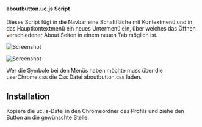 #### aboutbutton.uc.js Script ####

Dieses Script fügt in die Navbar eine Schaltfläche mit Kontextmenü
und in das Hauptkontextmenü ein neues Untermenü ein, über welches
das Öffnen verschiedener About Seiten in einem neuen Tab möglich ist.

![Screenshot](https://github.com/Endor8/userChrome.js/blob/master/aboutbutton/Bild%20001.png)

![Screenshot](https://github.com/Endor8/userChrome.js/blob/master/aboutbutton/Bild%20002.png)

Wer die Symbole bei den Menüs haben möchte muss über die userChrome.css
die Css Datei aboutbutton.css laden.

## Installation

Kopiere die uc.js-Datei in den Chromeordner des Profils und ziehe den Button an die gewünschte Stelle.    



